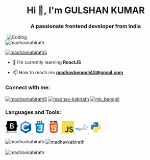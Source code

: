 
<h1 align="center">Hi 👋, I'm GULSHAN KUMAR </h1>
<h3 align="center">A passionate frontend developer from India</h3>
<img align="right" alt="Coding" width="500" src="https://www.lambdatest.com/resources/images/news24.gif">

<p align="left"> <img src="https://komarev.com/ghpvc/?username=madhavkabirath&label=Profile%20views&color=0e75b6&style=flat" alt="madhavkabirath" /> </p>

<p align="left"> <a href="https://twitter.com/madhavkabirath5" target="blank"><img src="https://img.shields.io/twitter/follow/madhavkabirath5?logo=twitter&style=for-the-badge" alt="madhavkabirath5" /></a> </p>

- 🌱 I’m currently learning **ReactJS**

- 📫 How to reach me **madhavbengoli43@gmail.com**

<h3 align="left">Connect with me:</h3>
<p align="left">
<a href="https://twitter.com/madhavkabirath5" target="blank"><img align="center" src="https://raw.githubusercontent.com/rahuldkjain/github-profile-readme-generator/master/src/images/icons/Social/twitter.svg" alt="madhavkabirath5" height="30" width="40" /></a>
<a href="https://linkedin.com/in/madhav-kabirath-873726205" target="blank"><img align="center" src="https://raw.githubusercontent.com/rahuldkjain/github-profile-readme-generator/master/src/images/icons/Social/linked-in-alt.svg" alt="madhav-kabirath" height="30" width="40" /></a>
<a href="https://instagram.com/mk_bengoli" target="blank"><img align="center" src="https://raw.githubusercontent.com/rahuldkjain/github-profile-readme-generator/master/src/images/icons/Social/instagram.svg" alt="mk_bengoli" height="30" width="40" /></a>
</p>

<h3 align="left">Languages and Tools:</h3>
<p align="left"> <a href="https://getbootstrap.com" target="_blank" rel="noreferrer"> <img src="https://raw.githubusercontent.com/devicons/devicon/master/icons/bootstrap/bootstrap-plain-wordmark.svg" alt="bootstrap" width="40" height="40"/> </a> <a href="https://www.cprogramming.com/" target="_blank" rel="noreferrer"> <img src="https://raw.githubusercontent.com/devicons/devicon/master/icons/c/c-original.svg" alt="c" width="40" height="40"/> </a> <a href="https://www.w3schools.com/css/" target="_blank" rel="noreferrer"> <img src="https://raw.githubusercontent.com/devicons/devicon/master/icons/css3/css3-original-wordmark.svg" alt="css3" width="40" height="40"/> </a> <a href="https://www.w3.org/html/" target="_blank" rel="noreferrer"> <img src="https://raw.githubusercontent.com/devicons/devicon/master/icons/html5/html5-original-wordmark.svg" alt="html5" width="40" height="40"/> </a> <a href="https://developer.mozilla.org/en-US/docs/Web/JavaScript" target="_blank" rel="noreferrer"> <img src="https://raw.githubusercontent.com/devicons/devicon/master/icons/javascript/javascript-original.svg" alt="javascript" width="40" height="40"/> </a> <a href="https://www.mysql.com/" target="_blank" rel="noreferrer"> <img src="https://raw.githubusercontent.com/devicons/devicon/master/icons/mysql/mysql-original-wordmark.svg" alt="mysql" width="40" height="40"/> </a> <a href="https://www.python.org" target="_blank" rel="noreferrer"> <img src="https://raw.githubusercontent.com/devicons/devicon/master/icons/python/python-original.svg" alt="python" width="40" height="40"/> </a> </p>

<p><img align="left" src="https://github-readme-stats.vercel.app/api/top-langs?username=madhavkabirath&show_icons=true&locale=en&layout=compact" alt="madhavkabirath" /></p>

<p>&nbsp;<img align="center" src="https://github-readme-stats.vercel.app/api?username=madhavkabirath&show_icons=true&locale=en" alt="madhavkabirath" /></p>

<p><img align="center" src="https://github-readme-streak-stats.herokuapp.com/?user=madhavkabirath&" alt="madhavkabirath" /></p>
